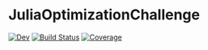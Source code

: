 # JuliaOptimizationChallenge

[![Dev](https://img.shields.io/badge/docs-dev-blue.svg)](https://yanwu-728.github.io/JuliaOptimizationChallenge.jl/dev/)
[![Build Status](https://github.com/yanwu-728/JuliaOptimizationChallenge.jl/actions/workflows/CI.yml/badge.svg?branch=main)](https://github.com/yanwu-728/JuliaOptimizationChallenge.jl/actions/workflows/CI.yml?query=branch%3Amain)
[![Coverage](https://codecov.io/gh/yanwu-728/JuliaOptimizationChallenge.jl/branch/main/graph/badge.svg)](https://codecov.io/gh/yanwu-728/JuliaOptimizationChallenge.jl)
